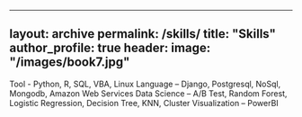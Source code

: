 
---
layout: archive
permalink: /skills/
title: "Skills"
author_profile: true
header:
  image: "/images/book7.jpg"
---

Tool - Python, R, SQL, VBA, Linux
Language – Django, Postgresql, NoSql, Mongodb, Amazon Web Services
Data Science – A/B Test, Random Forest, Logistic Regression, Decision Tree, KNN, Cluster
Visualization – PowerBI
